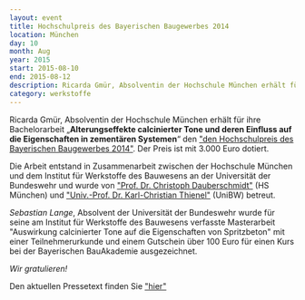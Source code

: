 ```yaml
---
layout: event
title: Hochschulpreis des Bayerischen Baugewerbes 2014
location: München
day: 10
month: Aug
year: 2015
start: 2015-08-10
end: 2015-08-12
description: Ricarda Gmür, Absolventin der Hochschule München erhält für ihre Bachelorarbeit „Alterungseffekte calcinierter Tone und deren Einfluss auf die Eigenschaften in zementären Systemen“ den Hochschulpreis des Bayerischen Baugewerbes 2014.
category: werkstoffe
---
```


Ricarda Gmür, Absolventin der Hochschule München erhält für ihre Bachelorarbeit „**Alterungseffekte calcinierter Tone und deren Einfluss auf die Eigenschaften in zementären Systemen**“ den <a href="http://www.hochschulpreis-bayern.de/Start_I5641.whtml">"den Hochschulpreis des Bayerischen Baugewerbes 2014"</a>. Der Preis ist mit 3.000 Euro dotiert.

Die Arbeit entstand in Zusammenarbeit zwischen der Hochschule München und dem Institut für Werkstoffe des Bauwesens an der Universität der Bundeswehr und wurde von <a href="http://w3bau-n.hm.edu/die_fakultaet/ansprechpartner/professoren/profdauberschmidt_1/prof_dauberschmidt.de.html">"Prof. Dr. Christoph Dauberschmidt"</a> (HS München) und <a href="https://www.unibw.de/werkstoffe/institut/mitarbeiter/christian-thienel">"Univ.-Prof. Dr. Karl-Christian Thienel"</a> (UniBW) betreut.

*Sebastian Lange*, Absolvent der Universität der Bundeswehr wurde für seine am Institut für Werkstoffe des Bauwesens verfasste Masterarbeit "Auswirkung calcinierter Tone auf die Eigenschaften von Spritzbeton" mit einer Teilnehmerurkunde und einem Gutschein über 100 Euro für einen Kurs bei der Bayerischen BauAkademie ausgezeichnet.

*Wir gratulieren!*

Den aktuellen Pressetext finden Sie <a href="https://www.lifepr.de/pressemitteilung/landesverband-bayerischer-bauinnungen-lbb/Hochschulpreis-des-Bayerischen-Baugewerbes-geht-an-Ricarda-Gmuer/boxid/479339">"hier"</a> 

